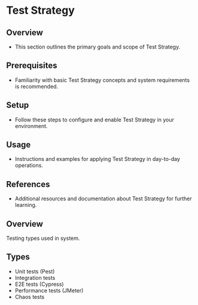 # Test Strategy

## Overview
- This section outlines the primary goals and scope of Test Strategy.

## Prerequisites
- Familiarity with basic Test Strategy concepts and system requirements is recommended.

## Setup
- Follow these steps to configure and enable Test Strategy in your environment.

## Usage
- Instructions and examples for applying Test Strategy in day-to-day operations.

## References
- Additional resources and documentation about Test Strategy for further learning.


## Overview
Testing types used in system.

## Types
- Unit tests (Pest)
- Integration tests
- E2E tests (Cypress)
- Performance tests (JMeter)
- Chaos tests
